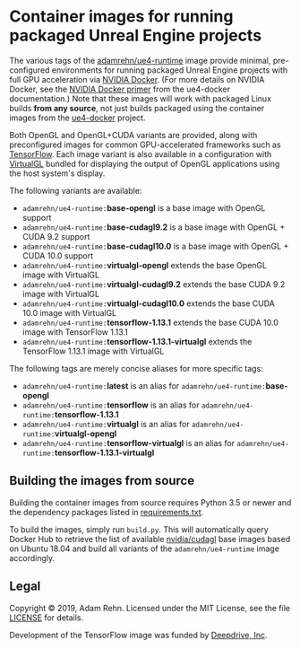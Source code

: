 Container images for running packaged Unreal Engine projects
============================================================

The various tags of the [adamrehn/ue4-runtime](https://hub.docker.com/r/adamrehn/ue4-runtime) image provide minimal, pre-configured environments for running packaged Unreal Engine projects with full GPU acceleration via [NVIDIA Docker](https://github.com/NVIDIA/nvidia-docker). (For more details on NVIDIA Docker, see the [NVIDIA Docker primer](https://adamrehn.com/docs/ue4-docker/read-these-first/nvidia-docker-primer) from the ue4-docker documentation.) Note that these images will work with packaged Linux builds **from any source**, not just builds packaged using the container images from the [ue4-docker](https://github.com/adamrehn/ue4-docker) project.

Both OpenGL and OpenGL+CUDA variants are provided, along with preconfigured images for common GPU-accelerated frameworks such as [TensorFlow](https://www.tensorflow.org/). Each image variant is also available in a configuration with [VirtualGL](https://www.virtualgl.org/) bundled for displaying the output of OpenGL applications using the host system's display.

The following variants are available:

- `adamrehn/ue4-runtime:`**base-opengl** is a base image with OpenGL support
- `adamrehn/ue4-runtime:`**base-cudagl9.2** is a base image with OpenGL + CUDA 9.2 support
- `adamrehn/ue4-runtime:`**base-cudagl10.0** is a base image with OpenGL + CUDA 10.0 support
- `adamrehn/ue4-runtime:`**virtualgl-opengl** extends the base OpenGL image with VirtualGL
- `adamrehn/ue4-runtime:`**virtualgl-cudagl9.2** extends the base CUDA 9.2 image with VirtualGL
- `adamrehn/ue4-runtime:`**virtualgl-cudagl10.0** extends the base CUDA 10.0 image with VirtualGL
- `adamrehn/ue4-runtime:`**tensorflow-1.13.1** extends the base CUDA 10.0 image with TensorFlow 1.13.1
- `adamrehn/ue4-runtime:`**tensorflow-1.13.1-virtualgl** extends the TensorFlow 1.13.1 image with VirtualGL

The following tags are merely concise aliases for more specific tags:

- `adamrehn/ue4-runtime:`**latest** is an alias for `adamrehn/ue4-runtime:`**base-opengl**
- `adamrehn/ue4-runtime:`**tensorflow** is an alias for `adamrehn/ue4-runtime:`**tensorflow-1.13.1**
- `adamrehn/ue4-runtime:`**virtualgl** is an alias for `adamrehn/ue4-runtime:`**virtualgl-opengl**
- `adamrehn/ue4-runtime:`**tensorflow-virtualgl** is an alias for `adamrehn/ue4-runtime:`**tensorflow-1.13.1-virtualgl**


## Building the images from source

Building the container images from source requires Python 3.5 or newer and the dependency packages listed in [requirements.txt](https://github.com/adamrehn/ue4-runtime/blob/master/requirements.txt).

To build the images, simply run `build.py`. This will automatically query Docker Hub to retrieve the list of available [nvidia/cudagl](https://hub.docker.com/r/nvidia/cudagl) base images based on Ubuntu 18.04 and build all variants of the `adamrehn/ue4-runtime` image accordingly.


## Legal

Copyright &copy; 2019, Adam Rehn. Licensed under the MIT License, see the file [LICENSE](https://github.com/adamrehn/ue4-runtime/blob/master/LICENSE) for details.

Development of the TensorFlow image was funded by [Deepdrive, Inc](https://deepdrive.io/).
